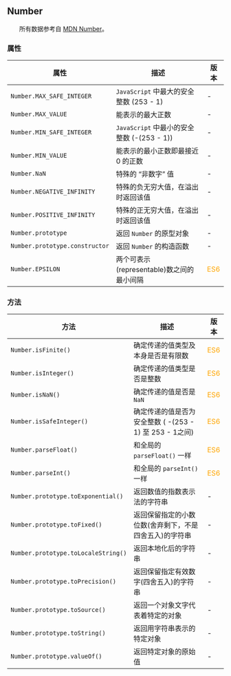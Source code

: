 ## Number

&emsp;&emsp;所有数据参考自 [MDN Number](https://developer.mozilla.org/zh-CN/docs/Web/JavaScript/Reference/Global_Objects/Number)。

### 属性

|属性|描述|版本|
|-|-|-|
|`Number.MAX_SAFE_INTEGER`|`JavaScript` 中最大的安全整数 (253 - 1)|-|
|`Number.MAX_VALUE`|能表示的最大正数|-|
|`Number.MIN_SAFE_INTEGER`|`JavaScript` 中最小的安全整数 (-(253 - 1))|-|
|`Number.MIN_VALUE`|能表示的最小正数即最接近 0 的正数|-|
|`Number.NaN`|特殊的 “非数字” 值|-|
|`Number.NEGATIVE_INFINITY`|特殊的负无穷大值，在溢出时返回该值|-|
|`Number.POSITIVE_INFINITY`|特殊的正无穷大值，在溢出时返回该值|-|
|`Number.prototype`|返回 `Number` 的原型对象|-|
|`Number.prototype.constructor`|返回 `Number` 的构造函数|-|
|`Number.EPSILON`|两个可表示(representable)数之间的最小间隔|<font color="orange">ES6</font>|

### 方法

|方法|描述|版本|
|-|-|-|
|`Number.isFinite()`|确定传递的值类型及本身是否是有限数|<font color="orange">ES6</font>|
|`Number.isInteger()`|确定传递的值类型是否是整数|<font color="orange">ES6</font>|
|`Number.isNaN()`|确定传递的值是否是 `NaN`|<font color="orange">ES6</font>|
|`Number.isSafeInteger()`|确定传递的值是否为安全整数 ( -(253 - 1) 至 253 - 1之间)|<font color="orange">ES6</font>|
|`Number.parseFloat()`|和全局的 `parseFloat()` 一样|<font color="orange">ES6</font>|
|`Number.parseInt()`|和全局的 `parseInt()` 一样|<font color="orange">ES6</font>|
|`Number.prototype.toExponential()`|返回数值的指数表示法的字符串|-|
|`Number.prototype.toFixed()`|返回保留指定的小数位数(舍弃剩下，不是四舍五入)的字符串|-|
|`Number.prototype.toLocaleString()`|返回本地化后的字符串|-|
|`Number.prototype.toPrecision()`|返回保留指定有效数字(四舍五入)的字符串|-|
|`Number.prototype.toSource()`|返回一个对象文字代表着特定的对象|-|
|`Number.prototype.toString()`|返回用字符串表示的特定对象|-|
|`Number.prototype.valueOf()`|返回特定对象的原始值|-|


